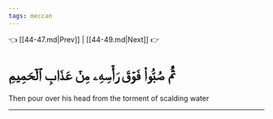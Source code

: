 ```yaml
---
tags: meccan
---
```


👈 [[44-47.md|Prev]] | [[44-49.md|Next]] 👉

# ثُمَّ صُبُّواْ فَوۡقَ رَأۡسِهِۦ مِنۡ عَذَابِ ٱلۡحَمِيمِ

Then pour over his head from the torment of scalding water

---

